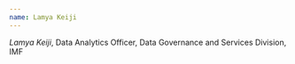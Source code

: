 ```yaml
---
name: Lamya Keiji
---
```

*Lamya Keiji*, Data Analytics Officer, Data Governance and Services Division, IMF